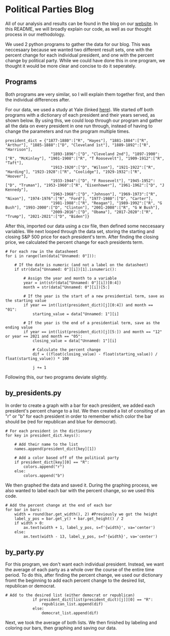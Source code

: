 # Political Parties Blog

All of our analysis and results can be found in the blog on our [website](https://extremistanresearch.com). In this README, we will broadly explain our code, as   well as our thought process in our methodology. 
  
We used 2 python programs to gather the data for our blog. This was neccesaary because we wanted two different result sets, one with the percent change for each individual president, and one with the percent change by political party. While we could have done this in one program, we thought it would be more clear and concise to do it seperately.


## Programs

Both programs are very similar, so I will explain them together first, and then the individual differences after. 

For our data, we used a study at Yale (linked [here](http://www.econ.yale.edu/~shiller/data.htm)). We started off both programs with a dictionary of each president and their years served, as shown below. By using this, we could loop through our program and gather all the data on every president in one run through, instead of having to change the parameters and run the program multiple times.
```
president_dict = {"1877-1880":["R", "Hayes"], "1881-1884":["R", "Arthur"], "1885-1888":["D", "Cleveland 1st"], "1889-1892":["R", "Harrison"],
                    "1893-1896":["D", "Cleveland 2nd"], "1897-1900":["R", "McKinley"], "1901-1908":["R", "T Roosevelt"], "1909-1912":["R", "Taft"],
                    "1913-1920":["D", "Wilson"], "1921-1922":["R", "Harding"], "1923-1928":["R", "Coolidge"], "1929-1932":["R", "Hoover"],
                    "1933-1944":["D", "F Roosevelt"], "1945-1952":["D", "Truman"], "1953-1960":["R", "Eisenhower"], "1961-1962":["D", "J Kennedy"],
                    "1963-1968":["D", "Johnson"], "1969-1973":["R", "Nixon"], "1974-1976":["R", "Ford"], "1977-1980":["D", "Carter"],
                    "1981-1988":["R", "Reagan"], "1989-1992":["R", "G Bush"], "1993-2000":["D", "Clinton"], "2001-2008":["R", "G W Bush"],
                    "2009-2016":["D", "Obama"], "2017-2020":["R", "Trump"], "2021-2021":["D", "Biden"]}
```
After this, imported our data using a csv file, then defined some neccesaary variables. We next looped through the data set, storing the starting and closing S&P 500 price for each president's term. After finding the closing price, we calculated the percent change for each presidents term.
```
# For each row in the datasheeet
for i in range(len(data["Unnamed: 0"])):

    # If the date is numeric (and not a label on the datasheet)
    if str(data["Unnamed: 0"][i])[1].isnumeric():

        # Assign the year and month to a variable
        year = int(str(data["Unnamed: 0"][i])[0:4])
        month = str(data["Unnamed: 0"][i])[5:]

        # If the year is the start of a new presidential term, save as the starting value
        if year == int(list(president_dict)[j][0:4]) and month == "01":
            starting_value = data["Unnamed: 1"][i]

        # If the year is the end of a presidential term, save as the ending value
        if year == int(list(president_dict)[j][5:]) and month == "12" or year == 2021 and month == "05":
            closing_value = data["Unnamed: 1"][i]

            # Calculate the percent change
            dif = ((float(closing_value) - float(starting_value)) / float(starting_value)) * 100

            j += 1
```
Following this, our two programs deviate slightly.

## by_presidents.py

In order to create a graph with a bar for each president, we added each president's percent change to a list. We then created a list of consiting of an "r" or "b" for each president in order to remember which color the bar should be (red for republican and blue for democrat).
```
# For each president in the dictionary
for key in president_dict.keys():

    # Add their name to the list
    names.append(president_dict[key][1])

    # Add a color based off of the political party
    if president_dict[key][0] == "R":
        colors.append("r")
    else:
        colors.append("b")
```

We then graphed the data and saved it. During the graphing process, we also wanted to label each bar with the percent change, so we used this code.
```
# Add the percent change at the end of each bar
for bar in bars:
    width = round(bar.get_width(), 2) #Previously we got the height
    label_y_pos = bar.get_y() + bar.get_height() / 2
    if width > 0:
        ax.text(width + 1, label_y_pos, s=f'{width}', va='center')
    else:
        ax.text(width - 13, label_y_pos, s=f'{width}', va='center')
```


## by_party.py

For this program, we don't want each individual president. Instead, we want the average of each party as a whole over the course of the entire time period. To do this, after finding the percent change, we used our dictionary fromt the beginning to add each percent change to the desired list, republican or democrat.
```
# Add to the desired list (either democrat or republican)
            if president_dict[list(president_dict)[j]][0] == "R":
                republican_list.append(dif)
            else:
                democrat_list.append(dif)
```
Next, we took the average of both lists. We then finished by labeling and coloring our bars, then graphing and saving our data.
  



